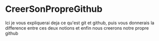 # CreerSonPropreGithub
Ici je vous expliquerai deja ce qu'est git et github, puis vous donnerais la difference entre ces deux notions et enfin nous creerons notre propre github
